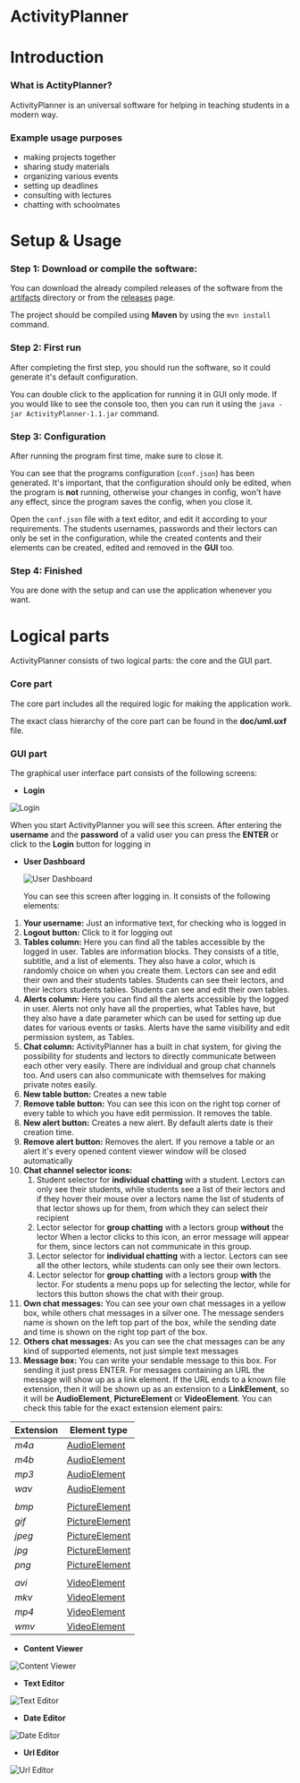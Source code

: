 # ActivityPlanner

# Introduction

### What is ActityPlanner?

ActivityPlanner is an universal software for helping in teaching students in a modern way.

### Example usage purposes
- making projects together
- sharing study materials
- organizing various events
- setting up deadlines
- consulting with lectures
- chatting with schoolmates

# Setup & Usage

### Step 1: Download or compile the software:
You can download the already compiled releases of the software from the
[artifacts](https://github.com/OOP-FIIT/oop-projekt-stv-09-a-povazanova-gyurix/tree/master/artifacts) directory
or from the
[releases](https://github.com/OOP-FIIT/oop-projekt-stv-09-a-povazanova-gyurix/releases) page.

The project should be compiled using **Maven** by using the `mvn install` command.

### Step 2: First run
After completing the first step, you should run the software, so it could generate it's default
configuration.

You can double click to the application for running it in GUI only mode.
If you would like to see the console too, then you can run it using the
`java -jar ActivityPlanner-1.1.jar` command.

### Step 3: Configuration
After running the program first time, make sure to close it. 

You can see that the programs configuration (`conf.json`) has been generated.
It's important, that the configuration should only be edited, when the program is **not** running,
otherwise your changes in config, won't have any effect, since the program saves the config, when
you close it. 

Open the `conf.json` file with a text editor, and edit it according to your requirements.
The students usernames, passwords and their lectors can only be set in the configuration,
while the created contents and their elements can be created, edited and removed in the **GUI** too.

### Step 4: Finished
You are done with the setup and can use the application whenever you want.

# Logical parts
ActivityPlanner consists of two logical parts: the core and the GUI part.

### Core part
The core part includes all the required logic for making the application work.

The exact class hierarchy of the core part can be found in the **doc/uml.uxf** file.

### GUI part
The graphical user interface part consists of the following screens:
* **Login**

![Login](https://gyurix.pro/oop/screenshots/login.jpg)

When you start ActivityPlanner you will see this screen.
After entering the **username** and the **password** of a valid user
you can press the **ENTER** or click to the **Login** button for logging in

* **User Dashboard**

  ![User Dashboard](https://gyurix.pro/oop/screenshots/user.jpg)
  
  You can see this screen after logging in. It consists of the following elements:

1. **Your username:** Just an informative text, for checking who is logged in
2. **Logout button:** Click to it for logging out
3. **Tables column:** Here you can find all the tables accessible by the logged in user.
Tables are information blocks. They consists of a title, subtitle, and a list of elements.
They also have a color, which is randomly choice on when you create them.
Lectors can see and edit their own and their students tables.
Students can see their lectors, and their lectors students tables.
Students can see and edit their own tables.
4. **Alerts column:** Here you can find all the alerts accessible by the logged in user.
Alerts not only have all the properties, what Tables have, but they also have a date
parameter which can be used for setting up due dates for various events or tasks.
Alerts have the same visibility and edit permission system, as Tables.
5. **Chat column:** ActivityPlanner has a built in chat system, for giving the possibility
for students and lectors to directly communicate between each other very easily. There are
individual and group chat channels too. And users can also communicate with themselves for
making private notes easily.
6. **New table button:** Creates a new table
7. **Remove table button:** You can see this icon on the right top corner of every table
to which you have edit permission. It removes the table.
8. **New alert button:** Creates a new alert.
By default alerts date is their creation time.
9. **Remove alert button:** Removes the alert. If you remove a table or an alert it's
every opened content viewer window will be closed automatically
10. **Chat channel selector icons:**
    1. Student selector for **individual chatting** with a student.
Lectors can only see their students, while students see a list of their lectors
and if they hover their mouse over a lectors name the list of students of that
lector shows up for them, from which they can select their recipient 
    2. Lector selector for **group chatting** with a lectors group **without** the lector
When a lector clicks to this icon, an error message will appear for them, since
lectors can not communicate in this group.
    3. Lector selector for **individual chatting** with a lector. Lectors can see all the
other lectors, while students can only see their own lectors.
    4. Lector selector for **group chatting** with a lectors group **with** the lector.
For students a menu pops up for selecting the lector, while for lectors this
button shows the chat with their group.
11. **Own chat messages:** You can see your own chat messages in a yellow box, while
others chat messages in a silver one. The message senders name is shown on the left top
part of the box, while the sending date and time is shown on the right top part of the
box.
12. **Others chat messages:** As you can see the chat messages can be any kind of
supported elements, not just simple text messages
13. **Message box:** You can write your sendable message to this box. For sending it
just press ENTER. For messages containing an URL the message will show up as a link
element. If the URL ends to a known file extension, then it will be shown up as an
extension to a **LinkElement**, so it will be **AudioElement**,
**PictureElement** or **VideoElement**. You can check this table for the exact extension
element pairs: 

|**Extension**|**Element type**|
|-----|-------------------------------------------------------------------------------------------------------------------------------------------------------------------------|
| _m4a_ | [AudioElement](https://github.com/OOP-FIIT/oop-projekt-stv-09-a-povazanova-gyurix/blob/master/src/main/java/gyurix/activityplanner/core/data/element/AudioElement.java) |
| _m4b_ | [AudioElement](https://github.com/OOP-FIIT/oop-projekt-stv-09-a-povazanova-gyurix/blob/master/src/main/java/gyurix/activityplanner/core/data/element/AudioElement.java) |
| _mp3_ | [AudioElement](https://github.com/OOP-FIIT/oop-projekt-stv-09-a-povazanova-gyurix/blob/master/src/main/java/gyurix/activityplanner/core/data/element/AudioElement.java) |
| _wav_ | [AudioElement](https://github.com/OOP-FIIT/oop-projekt-stv-09-a-povazanova-gyurix/blob/master/src/main/java/gyurix/activityplanner/core/data/element/AudioElement.java) |
| | |
| _bmp_ | [PictureElement](https://github.com/OOP-FIIT/oop-projekt-stv-09-a-povazanova-gyurix/blob/master/src/main/java/gyurix/activityplanner/core/data/element/PictureElement.java) |
| _gif_ | [PictureElement](https://github.com/OOP-FIIT/oop-projekt-stv-09-a-povazanova-gyurix/blob/master/src/main/java/gyurix/activityplanner/core/data/element/PictureElement.java) |
| _jpeg_| [PictureElement](https://github.com/OOP-FIIT/oop-projekt-stv-09-a-povazanova-gyurix/blob/master/src/main/java/gyurix/activityplanner/core/data/element/PictureElement.java) |
| _jpg_ | [PictureElement](https://github.com/OOP-FIIT/oop-projekt-stv-09-a-povazanova-gyurix/blob/master/src/main/java/gyurix/activityplanner/core/data/element/PictureElement.java) |
| _png_ | [PictureElement](https://github.com/OOP-FIIT/oop-projekt-stv-09-a-povazanova-gyurix/blob/master/src/main/java/gyurix/activityplanner/core/data/element/PictureElement.java) |
| | |
| _avi_ | [VideoElement](https://github.com/OOP-FIIT/oop-projekt-stv-09-a-povazanova-gyurix/blob/master/src/main/java/gyurix/activityplanner/core/data/element/VideoElement.java) |
| _mkv_ | [VideoElement](https://github.com/OOP-FIIT/oop-projekt-stv-09-a-povazanova-gyurix/blob/master/src/main/java/gyurix/activityplanner/core/data/element/VideoElement.java) |
| _mp4_ | [VideoElement](https://github.com/OOP-FIIT/oop-projekt-stv-09-a-povazanova-gyurix/blob/master/src/main/java/gyurix/activityplanner/core/data/element/VideoElement.java) |
| _wmv_ | [VideoElement](https://github.com/OOP-FIIT/oop-projekt-stv-09-a-povazanova-gyurix/blob/master/src/main/java/gyurix/activityplanner/core/data/element/VideoElement.java) |
 

* **Content Viewer**

![Content Viewer](https://gyurix.pro/oop/screenshots//contentviewer.jpg)

* **Text Editor**

![Text Editor](https://gyurix.pro/oop/screenshots/texteditor.jpg)

* **Date Editor**

![Date Editor](https://gyurix.pro/oop/screenshots/dateeditor.jpg)

* **Url Editor**

![Url Editor](https://gyurix.pro/oop/screenshots/urleditor.jpg)
